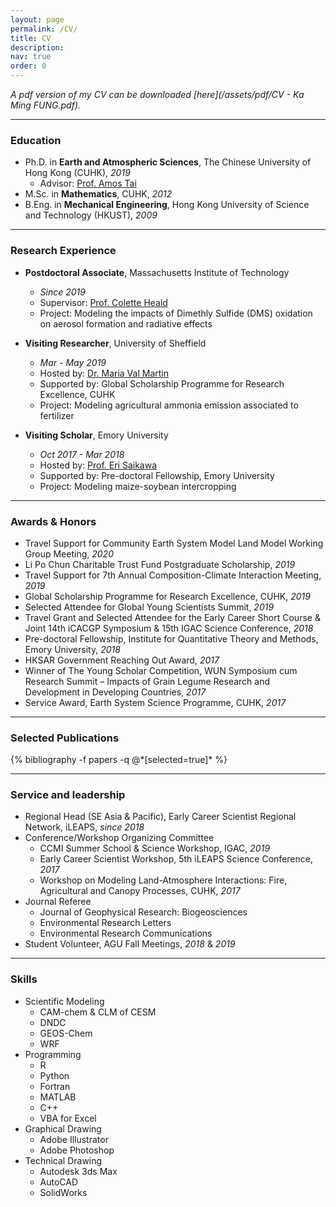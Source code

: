 ```yaml
---
layout: page
permalink: /CV/
title: CV
description:
nav: true
order: 0
---
```

*A pdf version of my CV can be downloaded [here](/assets/pdf/CV - Ka Ming FUNG.pdf).*

------------------

### Education

* Ph.D. in **Earth and Atmospheric Sciences**, The Chinese University of Hong Kong (CUHK), *2019*
  * Advisor: [Prof. Amos Tai](http://www.cuhk.edu.hk/sci/essc/tgabi/)
* M.Sc. in **Mathematics**, CUHK, *2012*
* B.Eng. in **Mechanical Engineering**, Hong Kong University of Science and Technology (HKUST), *2009*

------------------

### Research Experience

* **Postdoctoral Associate**, Massachusetts Institute of Technology
  * *Since 2019*
  * Supervisor: [Prof. Colette Heald](https://www.healdgroupmit.com/)
  * Project: Modeling the impacts of Dimethly Sulfide (DMS) oxidation on aerosol formation and radiative effects

* **Visiting Researcher**, University of Sheffield
  * *Mar - May 2019*
  * Hosted by: [Dr. Maria Val Martin](https://mariavalmartin.wordpress.com/)
  * Supported by: Global Scholarship Programme for Research Excellence, CUHK
  * Project: Modeling agricultural ammonia emission associated to fertilizer
  
* **Visiting Scholar**, Emory University
  * *Oct 2017 - Mar 2018* 
  * Hosted by: [Prof. Eri Saikawa](https://esaikawa.wordpress.com/)
  * Supported by: Pre-doctoral Fellowship, Emory University
  * Project: Modeling maize-soybean intercropping

------------------

### Awards & Honors

* Travel Support for Community Earth System Model Land Model Working Group Meeting, *2020*
* Li Po Chun Charitable Trust Fund Postgraduate Scholarship, *2019*
* Travel Support for 7th Annual Composition-Climate Interaction Meeting, *2019*
* Global Scholarship Programme for Research Excellence, CUHK, *2019*
* Selected Attendee for Global Young Scientists Summit, *2019*
* Travel Grant and Selected Attendee for the Early Career Short Course & Joint 14th iCACGP Symposium & 15th IGAC Science Conference, *2018*
* Pre-doctoral Fellowship, Institute for Quantitative Theory and Methods, Emory University, *2018*
* HKSAR Government Reaching Out Award, *2017*
* Winner of The Young Scholar Competition, WUN Symposium cum Research Summit – Impacts of Grain Legume Research and Development in Developing Countries, *2017*
* Service Award, Earth System Science Programme, CUHK, *2017*

------------------

### Selected Publications

  <div class="publications">
    {% bibliography -f papers -q @*[selected=true]* %}
  </div>

------------------
  
### Service and leadership

* Regional Head (SE Asia & Pacific), Early Career Scientist Regional Network, iLEAPS, *since 2018*
* Conference/Workshop Organizing Committee
  * CCMI Summer School & Science Workshop, IGAC, *2019*
  * Early Career Scientist Workshop, 5th iLEAPS Science Conference, *2017*
  * Workshop on Modeling Land-Atmosphere Interactions: Fire, Agricultural and Canopy Processes, CUHK, *2017*
* Journal Referee
  * Journal of Geophysical Research: Biogeosciences
  * Environmental Research Letters
  * Environmental Research Communications
* Student Volunteer, AGU Fall Meetings, *2018* & *2019*

------------------

### Skills

* Scientific Modeling
  * CAM-chem & CLM of CESM
  * DNDC
  * GEOS-Chem
  * WRF
* Programming
  * R
  * Python
  * Fortran
  * MATLAB
  * C++
  * VBA for Excel
* Graphical Drawing
  * Adobe Illustrator
  * Adobe Photoshop
* Technical Drawing
  * Autodesk 3ds Max
  * AutoCAD
  * SolidWorks
